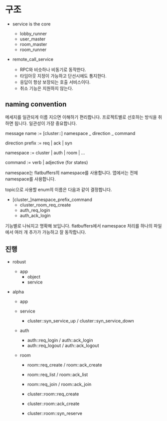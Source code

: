 # 구조 

- service is the core 
  - lobby_runner
  - user_master
  - room_master
  - room_runner

- remote_call_service
  - RPC와 비슷하나 비동기로 동작한다. 
  - 타임아웃 지정이 가능하고 단선시에도 통지한다. 
  - 응답이 항상 보장되는 호출 서비스이다. 
  - 취소 기능은 지원하지 않는다. 

## naming convention 

메세지를 일관되게 이름 지으면 이해하기 편리합니다. 프로젝트별로 선호하는 방식을 취하면 됩니다. 
일관성이 가장 중요합니다. 

message name := [cluster::] namespace _ direction _ command 

direction prefix := req | ack | syn 

namespace := cluster | auth | room | ... 

command := verb | adjective (for states)

namespace는 flatbuffers의 namespace를 사용합니다. 앱에서는 전체 namespace를 사용합니다. 

topic으로 사용할 enum의 이름은 다음과 같이 결정합니다. 

- [cluster_]namespace_prefix_command
  - cluster_room_req_create 
  - auth_req_login 
  - auth_ack_login 

기능별로 나눠지고 명확해 보입니다. flatbuffers에서 namespace 처리를 하나의 파일에서 여러 개 
추가가 가능하고 잘 동작합니다.  

## 진행 

- robust
  - app 
    - object 
    - service

- alpha 
  - app

  - service
    - cluster::syn_service_up / cluster::syn_service_down 

  - auth
    - auth::req_login / auth::ack_login 
    - auth::req_logout / auth::ack_logout

  - room
    - room::req_create / room::ack_create
    - room::req_list / room::ack_list
    - room::req_join / room::ack_join

    - cluster::room::req_create
    - cluster::room::ack_create
    - cluster::room::syn_reserve



